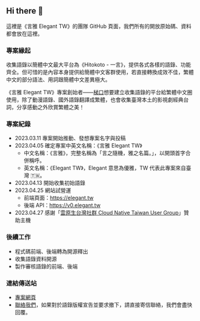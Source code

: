 ## Hi there 👋

這裡是《言雅 Elegant TW》的團隊 GitHub 頁面，我們所有的開放原始碼、資料都會放在這裡。

### 專案緣起

收集語錄以簡體中文最大平台為《Hitokoto - 一言》，提供各式各樣的語錄、功能齊全。但可惜的是內容本身提供給簡體中文客群使用，若直接轉換成效不佳，繁體中文的部分語法、用詞跟簡體中文差異極大。

《言雅 Elegant TW》專案創始者——[梯口](https://github.com/tico88612)想要建立收集語錄的平台給繁體中文圈使用，除了動漫語錄、國外語錄翻譯成繁體，也會收集臺灣本土的影視劇經典台詞，分享感動之外欣賞繁體之美！

### 專案紀錄

- 2023.03.11 專案開始推動、發想專案名字與投稿
- 2023.04.05 確定專案中英文名稱：《言雅 Elegant TW》
  - 中文名稱：《言雅》，完整名稱為「言之隨機，雅之名篇。」，以開頭首字合併稱呼。
  - 英文名稱：《Elegant TW》，Elegant 意思為優雅，TW 代表此專案來自臺灣 🇹🇼。
- 2023.04.13 開始收集初始語錄
- 2023.04.25 網站試營運
  - 前端頁面：https://elegant.tw
  - 後端 API：https://v0.elegant.tw
- 2023.04.27 感謝「[雲原生台灣社群 Cloud Native Taiwan User Group](https://cloudnative.tw/)」贊助主機

### 後續工作

- 程式碼前端、後端轉為開源釋出
- 收集語錄資料開源
- 製作審核語錄的前端、後端

### 連結傳送站

- [專案網頁](https://elegant.tw/)
- [聯絡我們](mailto:contact@elegant.tw)，如果對於語錄版權宣告並要求撤下，請直接寄信聯絡，我們會盡快回覆。
